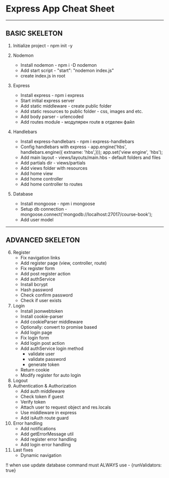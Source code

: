# Express App Cheat Sheet
---------------------------------------------------------------
BASIC SKELETON
---------------------------------------------------------------
1. Initialize project                    - npm init -y
2. Nodemon
    * Install nodemon                    - npm i -D nodemon
    * Add start script                   - "start": "nodemon index.js"
    * create index.js in root
3. Express
    * Install express                    - npm i express
    * Start initial express server
    * Add static middleware              - create public folder
    * Add static resources to public folder  - css, images and etc.
    * Add body parser                       - urlencoded
    * Add routes module                     - модулярен route в отделен файл
4. Handlebars
    * Install express-handlebars            -  npm i express-handlebars
    * Config handlebars with express        - app.engine('hbs', handlebars.engine({ extname: 'hbs',}));
                                              app.set('view engine', 'hbs');
    * Add main layout                   - views/layouts/main.hbs  - default folders and files
    * Add partials dir                   - views/partials                                          
    * Add views folder with resources 
    * Add home view
    * Add home controller
    * Add home controller to routes
   
5. Database
    * Install  mongoose                 -  npm i mongoose
    * Setup db connection                - mongoose.connect('mongodb://localhost:27017/course-book');
    * Add user model
--------------------------------------------------------------------------------------
ADVANCED SKELETON
--------------------------------------------------------------------------------------
6. Register
    * Fix navigation links
    * Add register page (view, controller, route)
    * Fix register form
    * Add post register action
    * Add authService
    * Install bcrypt
    * Hash password
    * Check confirm password
    * Check if user exists
7. Login
    * Install jsonwebtoken
    * Install cookie-parser
    * Add cookieParser middleware
    * Optionally: convert to promise based 
    * Add login page
    * Fix login form
    * Add login post action
    * Add authService login method
        * validate user
        * validate password
        * generate token
    * Return cookie
    * Modify register for auto login
8. Logout
9. Authentication & Authorization
    * Add auth middleware
    * Check token if guest
    * Verify token
    * Attach user to request object and res.locals
    * Use middleware in express
    * Add isAuth route guard
10. Error handling
    * Add notifications
    * Add getErrorMessage util
    * Add register error handling
    * Add login error handling
11. Last fixes
    * Dynamic navigation


!! when use update database command must ALWAYS use - {runValidators: true}